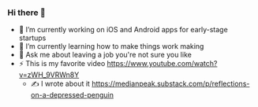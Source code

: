 ### Hi there 👋

<!--
**nathanjchan/nathanjchan** is a ✨ _special_ ✨ repository because its `README.md` (this file) appears on your GitHub profile.

Here are some ideas to get you started:

- 🔭 I’m currently working on ...
- 🌱 I’m currently learning ...
- 👯 I’m looking to collaborate on ...
- 🤔 I’m looking for help with ...
- 💬 Ask me about ...
- 📫 How to reach me: ...
- 😄 Pronouns: ...
- ⚡ Fun fact: ...
-->

- 🔭 I’m currently working on iOS and Android apps for early-stage startups
- 🌱 I’m currently learning how to make things work making
- 💬 Ask me about leaving a job you're not sure you like
- ⚡ This is my favorite video https://www.youtube.com/watch?v=zWH_9VRWn8Y
  - ✍️ I wrote about it https://medianpeak.substack.com/p/reflections-on-a-depressed-penguin
